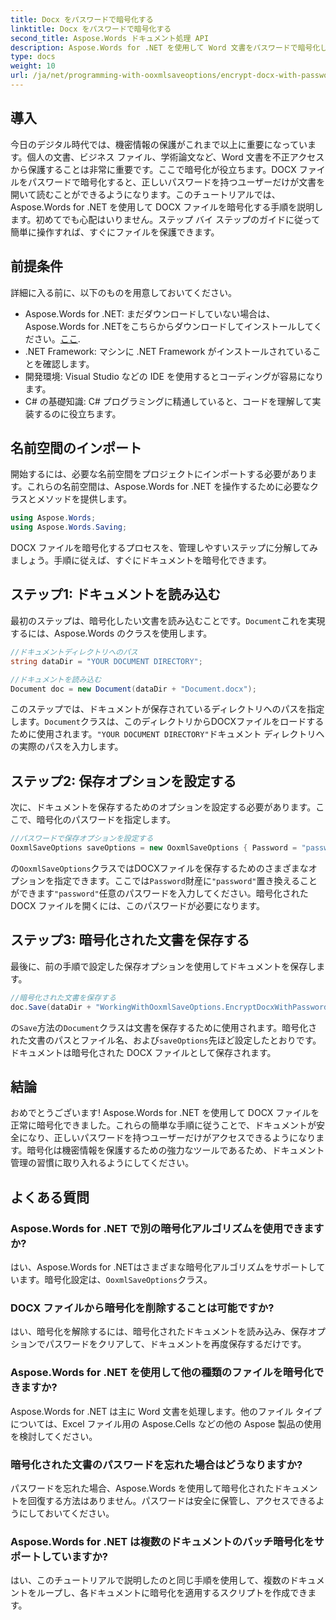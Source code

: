 ```yaml
---
title: Docx をパスワードで暗号化する
linktitle: Docx をパスワードで暗号化する
second_title: Aspose.Words ドキュメント処理 API
description: Aspose.Words for .NET を使用して Word 文書をパスワードで暗号化し、保護します。機密情報を保護するためのステップ バイ ステップ ガイドに従ってください。
type: docs
weight: 10
url: /ja/net/programming-with-ooxmlsaveoptions/encrypt-docx-with-password/
---
```

## 導入

今日のデジタル時代では、機密情報の保護がこれまで以上に重要になっています。個人の文書、ビジネス ファイル、学術論文など、Word 文書を不正アクセスから保護することは非常に重要です。ここで暗号化が役立ちます。DOCX ファイルをパスワードで暗号化すると、正しいパスワードを持つユーザーだけが文書を開いて読むことができるようになります。このチュートリアルでは、Aspose.Words for .NET を使用して DOCX ファイルを暗号化する手順を説明します。初めてでも心配はいりません。ステップ バイ ステップのガイドに従って簡単に操作すれば、すぐにファイルを保護できます。

## 前提条件

詳細に入る前に、以下のものを用意しておいてください。

-  Aspose.Words for .NET: まだダウンロードしていない場合は、Aspose.Words for .NETをこちらからダウンロードしてインストールしてください。[ここ](https://releases.aspose.com/words/net/).
- .NET Framework: マシンに .NET Framework がインストールされていることを確認します。
- 開発環境: Visual Studio などの IDE を使用するとコーディングが容易になります。
- C# の基礎知識: C# プログラミングに精通していると、コードを理解して実装するのに役立ちます。

## 名前空間のインポート

開始するには、必要な名前空間をプロジェクトにインポートする必要があります。これらの名前空間は、Aspose.Words for .NET を操作するために必要なクラスとメソッドを提供します。

```csharp
using Aspose.Words;
using Aspose.Words.Saving;
```

DOCX ファイルを暗号化するプロセスを、管理しやすいステップに分解してみましょう。手順に従えば、すぐにドキュメントを暗号化できます。

## ステップ1: ドキュメントを読み込む

最初のステップは、暗号化したい文書を読み込むことです。`Document`これを実現するには、Aspose.Words のクラスを使用します。

```csharp
//ドキュメントディレクトリへのパス
string dataDir = "YOUR DOCUMENT DIRECTORY";  

//ドキュメントを読み込む
Document doc = new Document(dataDir + "Document.docx");
```

このステップでは、ドキュメントが保存されているディレクトリへのパスを指定します。`Document`クラスは、このディレクトリからDOCXファイルをロードするために使用されます。`"YOUR DOCUMENT DIRECTORY"`ドキュメント ディレクトリへの実際のパスを入力します。

## ステップ2: 保存オプションを設定する

次に、ドキュメントを保存するためのオプションを設定する必要があります。ここで、暗号化のパスワードを指定します。

```csharp
//パスワードで保存オプションを設定する
OoxmlSaveOptions saveOptions = new OoxmlSaveOptions { Password = "password" };
```

の`OoxmlSaveOptions`クラスではDOCXファイルを保存するためのさまざまなオプションを指定できます。ここでは`Password`財産に`"password"`置き換えることができます`"password"`任意のパスワードを入力してください。暗号化された DOCX ファイルを開くには、このパスワードが必要になります。

## ステップ3: 暗号化された文書を保存する

最後に、前の手順で設定した保存オプションを使用してドキュメントを保存します。

```csharp
//暗号化された文書を保存する
doc.Save(dataDir + "WorkingWithOoxmlSaveOptions.EncryptDocxWithPassword.docx", saveOptions);
```

の`Save`方法の`Document`クラスは文書を保存するために使用されます。暗号化された文書のパスとファイル名、および`saveOptions`先ほど設定したとおりです。ドキュメントは暗号化された DOCX ファイルとして保存されます。

## 結論

おめでとうございます! Aspose.Words for .NET を使用して DOCX ファイルを正常に暗号化できました。これらの簡単な手順に従うことで、ドキュメントが安全になり、正しいパスワードを持つユーザーだけがアクセスできるようになります。暗号化は機密情報を保護するための強力なツールであるため、ドキュメント管理の習慣に取り入れるようにしてください。

## よくある質問

### Aspose.Words for .NET で別の暗号化アルゴリズムを使用できますか?

はい、Aspose.Words for .NETはさまざまな暗号化アルゴリズムをサポートしています。暗号化設定は、`OoxmlSaveOptions`クラス。

### DOCX ファイルから暗号化を削除することは可能ですか?

はい、暗号化を解除するには、暗号化されたドキュメントを読み込み、保存オプションでパスワードをクリアして、ドキュメントを再度保存するだけです。

### Aspose.Words for .NET を使用して他の種類のファイルを暗号化できますか?

Aspose.Words for .NET は主に Word 文書を処理します。他のファイル タイプについては、Excel ファイル用の Aspose.Cells などの他の Aspose 製品の使用を検討してください。

### 暗号化された文書のパスワードを忘れた場合はどうなりますか?

パスワードを忘れた場合、Aspose.Words を使用して暗号化されたドキュメントを回復する方法はありません。パスワードは安全に保管し、アクセスできるようにしておいてください。

### Aspose.Words for .NET は複数のドキュメントのバッチ暗号化をサポートしていますか?

はい、このチュートリアルで説明したのと同じ手順を使用して、複数のドキュメントをループし、各ドキュメントに暗号化を適用するスクリプトを作成できます。
